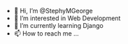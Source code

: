 - 👋 Hi, I’m @StephyMGeorge
- 👀 I’m interested in Web Development
- 🌱 I’m currently learning Django
- 📫 How to reach me ...

<!---
StephyMGeorge/StephyMGeorge is a ✨ special ✨ repository because its `README.md` (this file) appears on your GitHub profile.
You can click the Preview link to take a look at your changes.
--->
